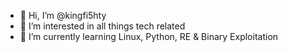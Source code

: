 - 👋 Hi, I’m @kingfi5hty
- 👀 I’m interested in all things tech related
- 🌱 I’m currently learning Linux, Python, RE & Binary Exploitation

<!---
kingfi5hty/kingfi5hty is a ✨ special ✨ repository because its `README.md` (this file) appears on your GitHub profile.
You can click the Preview link to take a look at your changes.
--->
